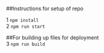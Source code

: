 ##Instructions for setup of repo  

1 `npm install `  
2 `npm run start`  

##For building up files for deployment  
3 `npm run build`  
